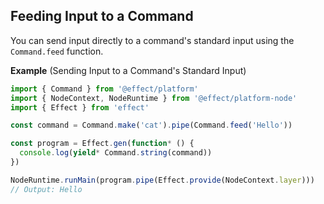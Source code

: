 ## Feeding Input to a Command

You can send input directly to a command's standard input using the `Command.feed` function.

**Example** (Sending Input to a Command's Standard Input)

```ts twoslash
import { Command } from '@effect/platform'
import { NodeContext, NodeRuntime } from '@effect/platform-node'
import { Effect } from 'effect'

const command = Command.make('cat').pipe(Command.feed('Hello'))

const program = Effect.gen(function* () {
  console.log(yield* Command.string(command))
})

NodeRuntime.runMain(program.pipe(Effect.provide(NodeContext.layer)))
// Output: Hello
```
